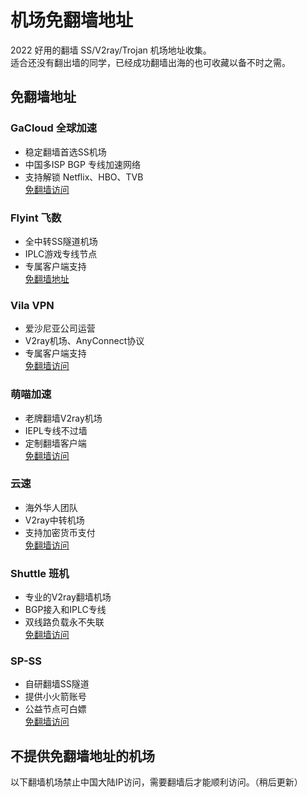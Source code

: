 # 机场免翻墙地址
2022 好用的翻墙 SS/V2ray/Trojan 机场地址收集。  
适合还没有翻出墙的同学，已经成功翻墙出海的也可收藏以备不时之需。

## 免翻墙地址
### GaCloud 全球加速
 * 稳定翻墙首选SS机场
 * 中国多ISP BGP 专线加速网络
 * 支持解锁 Netflix、HBO、TVB  
  [免翻墙访问](https://vnp.one/211c)

### Flyint 飞数
* 全中转SS隧道机场
* IPLC游戏专线节点
* 专属客户端支持  
 [免翻墙地址](https://vnp.one/z8z1)

### Vila VPN
* 爱沙尼亚公司运营
* V2ray机场、AnyConnect协议
* 专属客户端支持  
 [免翻墙访问](https://vnp.one/21wp)

### 萌喵加速
* 老牌翻墙V2ray机场
* IEPL专线不过墙
* 定制翻墙客户端  
[免翻墙访问](https://vnp.one/zd31)

### 云速
* 海外华人团队
* V2ray中转机场
* 支持加密货币支付    
 [免翻墙访问](https://vnp.one/qpst)

### Shuttle 班机
* 专业的V2ray翻墙机场
* BGP接入和IPLC专线
* 双线路负载永不失联  
[免翻墙访问](https://vnp.one/ms4e)

### SP-SS
* 自研翻墙SS隧道
* 提供小火箭账号
* 公益节点可白嫖  
[免翻墙访问](https://vnp.one/lvcm)



## 不提供免翻墙地址的机场
以下翻墙机场禁止中国大陆IP访问，需要翻墙后才能顺利访问。（稍后更新）
